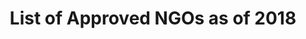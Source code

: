 ---
title: List of Approved NGOs as of 2018
document: ngos
file: /uploads/files/list-of-NGO-in-2018.doc
---